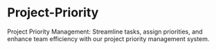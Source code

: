 # Project-Priority
Project Priority Management: Streamline tasks, assign priorities, and enhance team efficiency with our project priority management system.
